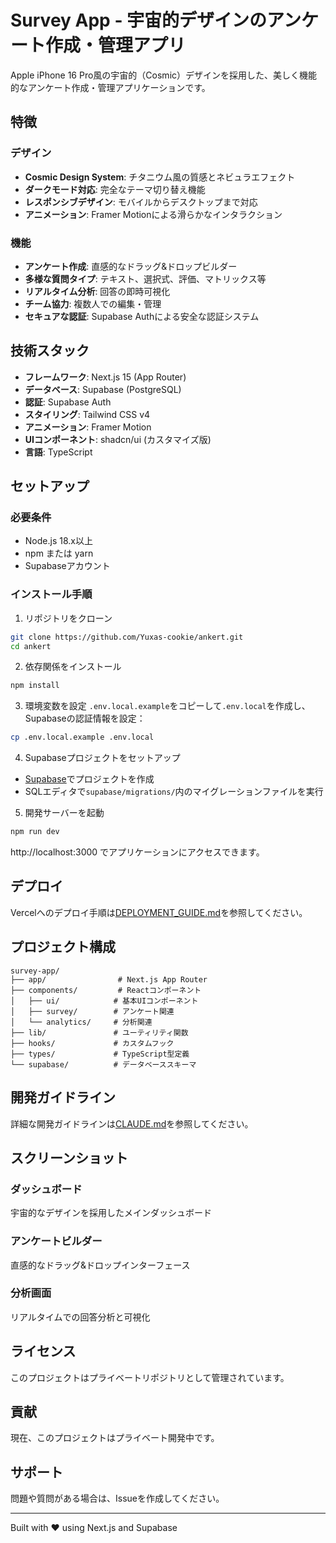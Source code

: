 # Survey App - 宇宙的デザインのアンケート作成・管理アプリ

Apple iPhone 16 Pro風の宇宙的（Cosmic）デザインを採用した、美しく機能的なアンケート作成・管理アプリケーションです。

## 特徴

### デザイン
- **Cosmic Design System**: チタニウム風の質感とネビュラエフェクト
- **ダークモード対応**: 完全なテーマ切り替え機能
- **レスポンシブデザイン**: モバイルからデスクトップまで対応
- **アニメーション**: Framer Motionによる滑らかなインタラクション

### 機能
- **アンケート作成**: 直感的なドラッグ&ドロップビルダー
- **多様な質問タイプ**: テキスト、選択式、評価、マトリックス等
- **リアルタイム分析**: 回答の即時可視化
- **チーム協力**: 複数人での編集・管理
- **セキュアな認証**: Supabase Authによる安全な認証システム

## 技術スタック

- **フレームワーク**: Next.js 15 (App Router)
- **データベース**: Supabase (PostgreSQL)
- **認証**: Supabase Auth
- **スタイリング**: Tailwind CSS v4
- **アニメーション**: Framer Motion
- **UIコンポーネント**: shadcn/ui (カスタマイズ版)
- **言語**: TypeScript

## セットアップ

### 必要条件
- Node.js 18.x以上
- npm または yarn
- Supabaseアカウント

### インストール手順

1. リポジトリをクローン
```bash
git clone https://github.com/Yuxas-cookie/ankert.git
cd ankert
```

2. 依存関係をインストール
```bash
npm install
```

3. 環境変数を設定
`.env.local.example`をコピーして`.env.local`を作成し、Supabaseの認証情報を設定：
```bash
cp .env.local.example .env.local
```

4. Supabaseプロジェクトをセットアップ
- [Supabase](https://supabase.com)でプロジェクトを作成
- SQLエディタで`supabase/migrations/`内のマイグレーションファイルを実行

5. 開発サーバーを起動
```bash
npm run dev
```

http://localhost:3000 でアプリケーションにアクセスできます。

## デプロイ

Vercelへのデプロイ手順は[DEPLOYMENT_GUIDE.md](./DEPLOYMENT_GUIDE.md)を参照してください。

## プロジェクト構成

```
survey-app/
├── app/                # Next.js App Router
├── components/         # Reactコンポーネント
│   ├── ui/            # 基本UIコンポーネント
│   ├── survey/        # アンケート関連
│   └── analytics/     # 分析関連
├── lib/               # ユーティリティ関数
├── hooks/             # カスタムフック
├── types/             # TypeScript型定義
└── supabase/          # データベーススキーマ
```

## 開発ガイドライン

詳細な開発ガイドラインは[CLAUDE.md](./CLAUDE.md)を参照してください。

## スクリーンショット

### ダッシュボード
宇宙的なデザインを採用したメインダッシュボード

### アンケートビルダー
直感的なドラッグ&ドロップインターフェース

### 分析画面
リアルタイムでの回答分析と可視化

## ライセンス

このプロジェクトはプライベートリポジトリとして管理されています。

## 貢献

現在、このプロジェクトはプライベート開発中です。

## サポート

問題や質問がある場合は、Issueを作成してください。

---

Built with ❤️ using Next.js and Supabase